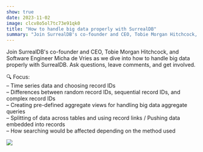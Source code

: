 ```yaml
---
show: true
date: 2023-11-02
image: clcv8o5ol7tc73e91qk0
title: "How to handle big data properly with SurrealDB"
summary: "Join SurrealDB's co-founder and CEO, Tobie Morgan Hitchcock, and Software Engineer Micha de Vries as we dive into how to handle big data properly with SurrealDB. Ask questions, leave comments, and get involved."
---
```


Join SurrealDB's co-founder and CEO, Tobie Morgan Hitchcock, and Software Engineer Micha de Vries as we dive into how to handle big data properly with SurrealDB. Ask questions, leave comments, and get involved.

🔍 Focus:
<br>
– Time series data and choosing record IDs
<br>
– Differences between random record IDs, sequential record IDs, and complex record IDs
<br>
– Creating pre-defined aggregate views for handling big data aggregate queries
<br>
– Splitting of data across tables and using record links / Pushing data embedded into records
<br>
– How searching would be affected depending on the method used

![](https://www.youtube.com/embed/ouDZHbdN5L8?si=4fzJTQnrb9Y8TJCa)